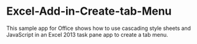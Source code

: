 # Excel-Add-in-Create-tab-Menu
This sample app for Office shows how to use cascading style sheets and JavaScript in an Excel 2013 task pane app to create a tab menu.
